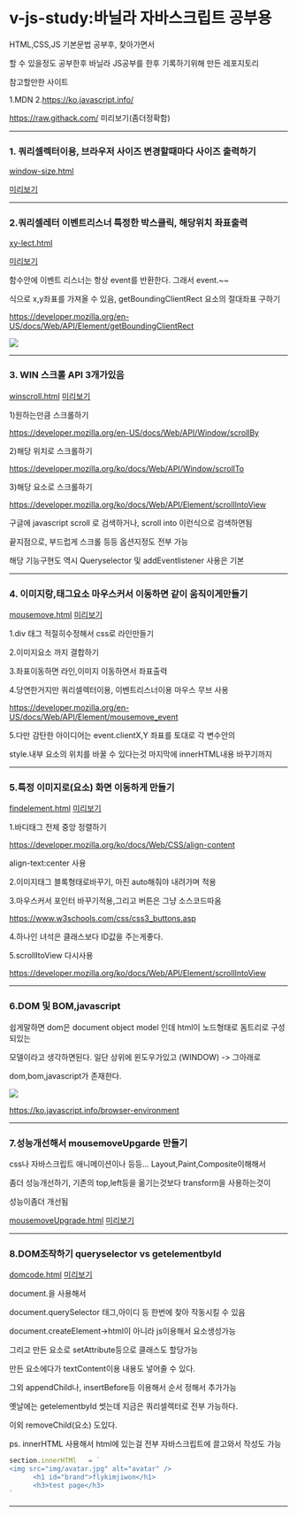 # v-js-study:바닐라 자바스크립트 공부용


HTML,CSS,JS 기본문법 공부후, 찾아가면서

할 수 있을정도 공부한후 바닐라 JS공부를 한후 기록하기위해 만든 레포지토리

참고할만한 사이트

1.MDN 2.https://ko.javascript.info/

https://raw.githack.com/
미리보기(좀더정확함)

------------

### 1. 쿼리셀렉터이용, 브라우저 사이즈 변경할때마다 사이즈 출력하기

[window-size.html](https://github.com/flykimjiwon/v-js-study/blob/master/window-size.html "window-size.html")

[미리보기](https://htmlpreview.github.io/?https://github.com/flykimjiwon/v-js-study/blob/master/window-size.html "미리보기")

------------
### 2.쿼리셀레터 이벤트리스너 특정한 박스클릭, 해당위치 좌표출력

[xy-lect.html](https://github.com/flykimjiwon/v-js-study/blob/master/xy-lect.html "xy-lect.html")

[미리보기](https://htmlpreview.github.io/?https://github.com/flykimjiwon/v-js-study/blob/master/xy-lect.html "미리보기")

함수안에 이벤트 리스너는 항상 event를 반환한다. 그래서 event.~~

식으로 x,y좌표를 가져올 수 있음, getBoundingClientRect 요소의 절대좌표 구하기

https://developer.mozilla.org/en-US/docs/Web/API/Element/getBoundingClientRect

![](https://mdn.mozillademos.org/files/17155/element-box-diagram.png)



------------



### 3. WIN 스크롤 API 3개가있음

[winscroll.html](https://github.com/flykimjiwon/v-js-study/blob/master/winscroll.html "winscroll.html")
[미리보기](https://htmlpreview.github.io/?https://github.com/flykimjiwon/v-js-study/blob/master/winscroll.html "미리보기")

1)원하는만큼 스크롤하기

https://developer.mozilla.org/en-US/docs/Web/API/Window/scrollBy

2)해당 위치로 스크롤하기

https://developer.mozilla.org/ko/docs/Web/API/Window/scrollTo

3)해당 요소로 스크롤하기

https://developer.mozilla.org/ko/docs/Web/API/Element/scrollIntoView

구글에 javascript scroll 로 검색하거나, scroll into 이런식으로 검색하면됨

끝지점으로, 부드럽게 스크롤 등등 옵션지정도 전부 가능

해당 기능구현도 역시 Queryselector 및 addEventlistener 사용은 기본

------------

### 4. 이미지랑,태그요소 마우스커서 이동하면 같이 움직이게만들기

[mousemove.html](https://github.com/flykimjiwon/v-js-study/blob/master/mousemove.html "mousemove.html")
[미리보기](https://rawcdn.githack.com/flykimjiwon/v-js-study/ec1b75c93066199e54830606c7b088548daeca15/mousemove.html "미리보기")


1.div 태그 적절히수정해서 css로 라인만들기

2.이미지요소 까지 결합하기

3.좌표이동하면 라인,이미지 이동하면서 좌표출력

4.당연한거지만 쿼리셀렉터이용, 이벤트리스너이용 마우스 무브 사용

https://developer.mozilla.org/en-US/docs/Web/API/Element/mousemove_event

5.다만 감탄한 아이디어는 event.clientX,Y 좌표를 토대로 각 변수안의 

style.내부 요소의 위치를 바꿀 수 있다는것 마지막에 innerHTML내용 바꾸기까지


------------



### 5.특정 이미지로(요소) 화면 이동하게 만들기

[findelement.html](https://github.com/flykimjiwon/v-js-study/blob/master/findelement.html "findelement.html")
[미리보기](https://htmlpreview.github.io/?https://github.com/flykimjiwon/v-js-study/blob/master/findelement.html "미리보기")

1.바디태그 전체 중앙 정렬하기

https://developer.mozilla.org/ko/docs/Web/CSS/align-content

align-text:center 사용

2.이미지태그 블록형태로바꾸기, 마진 auto해줘야 내려가며 적용

3.마우스커서 포인터 바꾸기적용,그리고 버튼은 그냥 소스코드따옴

https://www.w3schools.com/css/css3_buttons.asp

4.하나인 녀석은 클래스보다 ID값을 주는게좋다.

5.scrollItoView 다시사용

https://developer.mozilla.org/ko/docs/Web/API/Element/scrollIntoView


------------

### 6.DOM 및 BOM,javascript

쉽게말하면 dom은 document object model 인데 html이 노드형태로 돔트리로 구성되있는

모델이라고 생각하면된다. 일단 상위에 윈도우가있고 (WINDOW) -> 그아래로

dom,bom,javascript가 존재한다.

![](https://media.vlpt.us/images/denmark-choco/post/20350c06-ee47-451a-a4ed-3ec3a0b963e2/dom.png)

https://ko.javascript.info/browser-environment


------------

### 7.성능개선해서 mousemoveUpgarde 만들기

css나 자바스크립트 애니메이션이나 등등... Layout,Paint,Composite이해해서

좀더 성능개선하기, 기존의 top,left등을 옮기는것보다 transform을 사용하는것이

성능이좀더 개선됨

[mousemoveUpgrade.html](https://github.com/flykimjiwon/v-js-study/blob/master/mousemoveUpgrade.html "mousemoveUpgrade.html")
[미리보기](https://rawcdn.githack.com/flykimjiwon/v-js-study/ec1b75c93066199e54830606c7b088548daeca15/mousemoveUpgrade.html "미리보기")

------------


### 8.DOM조작하기 queryselector vs getelementbyId

[domcode.html](https://github.com/flykimjiwon/v-js-study/blob/master/dom%20code/dom.html "domcode.html")
[미리보기](https://rawcdn.githack.com/flykimjiwon/v-js-study/8f85dec6f6219baac1961a8ff4c2d90406ed6c8d/dom%20code/dom.html "미리보기")

document.을 사용해서

document.querySelector 태그,아이디 등 한번에 찾아 작동시킬 수 있음

document.createElement->html이 아니라 js이용해서 요소생성가능

그리고 만든 요소로 setAttribute등으로 클래스도 할당가능

만든 요소에다가 textContent이용 내용도 넣어줄 수 있다.

그외 appendChild나, insertBefore등 이용해서 순서 정해서 추가가능

옛날에는 getelementbyId 썻는데 지금은 쿼리셀렉터로 전부 가능하다.

이외 removeChild(요소) 도있다.

ps. innerHTML 사용해서 html에 있는걸 전부 자바스크립트에 끌고와서 작성도 가능

```javascript
section.innerHTMl   = `
<img src="img/avatar.jpg" alt="avatar" />
      <h1 id="brand">flykimjiwon</h1>
      <h3>test page</h3>
`
```

------------
